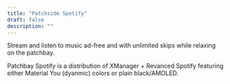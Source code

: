 ```yaml
---
title: "Patchside Spotify"
draft: false
description: ""
---
```


Stream and listen to music ad-free and with unlimited skips while
relaxing on the patchbay.

Patchbay Spotify is a distribution of XManager + Revanced Spotify
featuring either Material You (dyanmic) colors or plain black/AMOLED.

